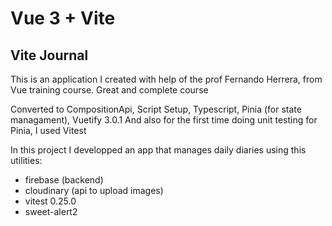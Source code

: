 # Vue 3 + Vite

## Vite Journal

This is an application I created with help of the prof Fernando Herrera, from Vue training course. Great and complete course

Converted to CompositionApi, Script Setup, Typescript, Pinia (for state managament), Vuetify 3.0.1
And also for the first time doing unit testing for Pinia, I used Vitest

In this project I developped an app that manages daily diaries using this utilities:

- firebase (backend)
- cloudinary (api to upload images)
- vitest 0.25.0
- sweet-alert2
